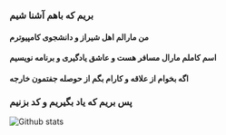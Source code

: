 ### بریم که باهم آشنا شیم
#### من مارالم اهل شیراز و دانشجوی کامپیوترم
#### اسم کاملم مارال مسافر هست و عاشق یادگیری و برنامه نویسیم
#### اگه بخوام از علاقه و  کارام بگم از حوصله جفتمون خارجه
### پس بریم که یاد بگیریم و کد بزنیم

![Github stats](https://github-readme-stats.vercel.app/api?username=MaralMosafer&show_icons=true)